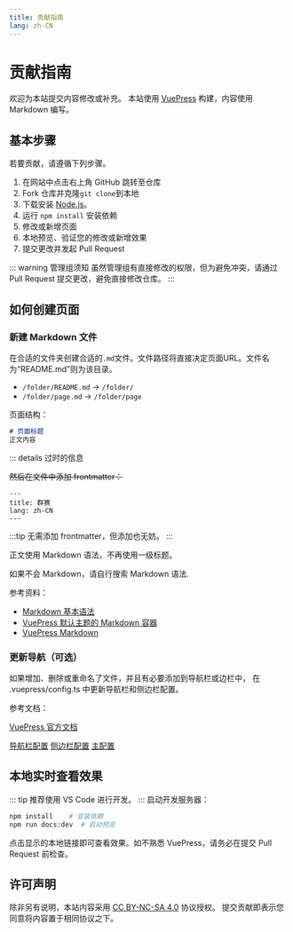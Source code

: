 ```yaml
---
title: 贡献指南
lang: zh-CN
---
```


# 贡献指南

欢迎为本站提交内容修改或补充。
本站使用 [VuePress](https://v2.vuepress.vuejs.org/zh/) 构建，内容使用 Markdown 编写。

## 基本步骤

若要贡献，请遵循下列步骤。

1. 在网站中点击右上角 GitHub 跳转至仓库
2. Fork 仓库并克隆`git clone`到本地
3. 下载安装 [Node.js](https://nodejs.org/zh-cn)。
4. 运行 `npm install` 安装依赖
5. 修改或新增页面
6. 本地预览、验证您的修改或新增效果
7. 提交更改并发起 Pull Request

::: warning 管理组须知
虽然管理组有直接修改的权限，但为避免冲突，请通过 Pull Request 提交更改，避免直接修改仓库。
:::

## 如何创建页面

### 新建 Markdown 文件

在合适的文件夹创建合适的`.md`文件。文件路径将直接决定页面URL。文件名为“README.md”则为该目录。

- `/folder/README.md` → `/folder/`
- `/folder/page.md` → `/folder/page`

页面结构：

```md
# 页面标题
正文内容
```

::: details 过时的信息

~~然后在文件中添加 frontmatter：~~

```plaintext
---
title: 群赛
lang: zh-CN
---
```

:::tip
无需添加 frontmatter，但添加也无妨。
:::

正文使用 Markdown 语法，不再使用一级标题。

如果不会 Markdown，请自行搜索 Markdown 语法.

参考资料：

- [Markdown 基本语法](https://markdown.com.cn/basic-syntax/)
- [VuePress 默认主题的 Markdown 容器](https://v2.vuepress.vuejs.org/zh/reference/default-theme/markdown.html)
- [VuePress Markdown](https://v2.vuepress.vuejs.org/zh/guide/markdown.html)

### 更新导航（可选）

如果增加、删除或重命名了文件，并且有必要添加到导航栏或边栏中，
在 .vuepress/config.ts 中更新导航栏和侧边栏配置。

参考文档：

[VuePress 官方文档](https://v2.vuepress.vuejs.org/zh/)

[导航栏配置](https://github.com/vuepress/vuepress-next/blob/main/docs/.vuepress/configs/navbar/zh.ts)
[侧边栏配置](https://github.com/vuepress/vuepress-next/blob/main/docs/.vuepress/configs/sidebar/zh.ts)
[主配置](https://github.com/vuepress/vuepress-next/blob/main/docs/.vuepress/config.ts)

## 本地实时查看效果

::: tip
推荐使用 VS Code 进行开发。
:::
启动开发服务器：

```bash
npm install    # 安装依赖
npm run docs:dev  # 启动预览
```

点击显示的本地链接即可查看效果。如不熟悉 VuePress，请务必在提交 Pull Request 前检查。

## 许可声明

除非另有说明，本站内容采用 [CC BY-NC-SA 4.0](https://creativecommons.org/licenses/by-nc-sa/4.0/deed.zh-hans) 协议授权。
提交贡献即表示您同意将内容置于相同协议之下。
